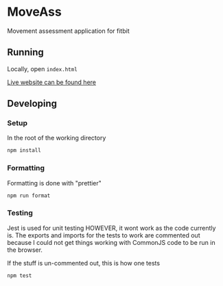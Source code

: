# MoveAss

Movement assessment application for fitbit


## Running

Locally, open `index.html`

[Live website can be found here](http://modsurski.com/moveass/) 

## Developing

### Setup

In the root of the working directory

```bash
npm install
```


### Formatting

Formatting is done with "prettier"

```bash
npm run format
```


### Testing

Jest is used for unit testing
HOWEVER, it wont work as the code currently is. 
The exports and imports for the tests to work are commented 
out because I could not get things working with CommonJS code
to be run in the browser. 

If the stuff is un-commented out, this is how one tests


```bash
npm test
```
